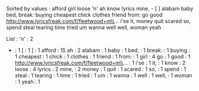 Sorted by values :
afford girl loose 'n' ah know lyrics mine, - [ ] alabam baby bed, break: buying cheapest chick clothes friend from: go good http://www.lyricsfreak.com/f/fleetwood+m\\... i'se it, money quit scared so, spend steal tearing time tried um wanna well well, woman yeah 

List :
'n' : 2
- : 1
[ : 1
] : 1
afford : 15
ah : 2
alabam : 1
baby : 1
bed, : 1
break: : 1
buying : 1
cheapest : 1
chick : 1
clothes : 1
friend : 1
from: : 1
girl : 4
go : 1
good : 1
http://www.lyricsfreak.com/f/fleetwood+m\\... : 1
i'se : 1
it, : 1
know : 2
loose : 4
lyrics : 2
mine, : 2
money : 1
quit : 1
scared : 1
so, : 1
spend : 1
steal : 1
tearing : 1
time : 1
tried : 1
um : 1
wanna : 1
well : 1
well, : 1
woman : 1
yeah : 1
